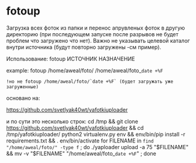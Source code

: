 # fotoup
Загрузка всех фоток из папки и перенос апрувленых фоток в другую директорию (при последующем запуске после разрывов не будет проблем что загружено что нет). Важно не указывать целевой каталог внутри источника (будут повторно загружены -см пример).


Использование:
	fotoup ИСТОЧНИК НАЗНАЧЕНИЕ

example:
	fotoup /home/aweal/foto/  /home/aweal/foto_`date +%F`

	!но не fotoup /home/aweal/foto/`date +%F` (будет загружать уже загруженные)


основано на:

https://github.com/svetlyak40wt/yafotkiuploader

и по сути это несколько строк:
cd /tmp && git clone https://github.com/svetlyak40wt/yafotkiuploader && cd /tmp/yafotkiuploader/
python2 virtualenv.py env && env/bin/pip install -r requirements.txt && . env/bin/activate
for FILENAME in `find "/home/aweal/foto/" -type f` ; do ./yaploader upload -a 75 "$FILENAME" && mv -v "$FILENAME" "/home/aweal/foto_`date +%F`" ; done